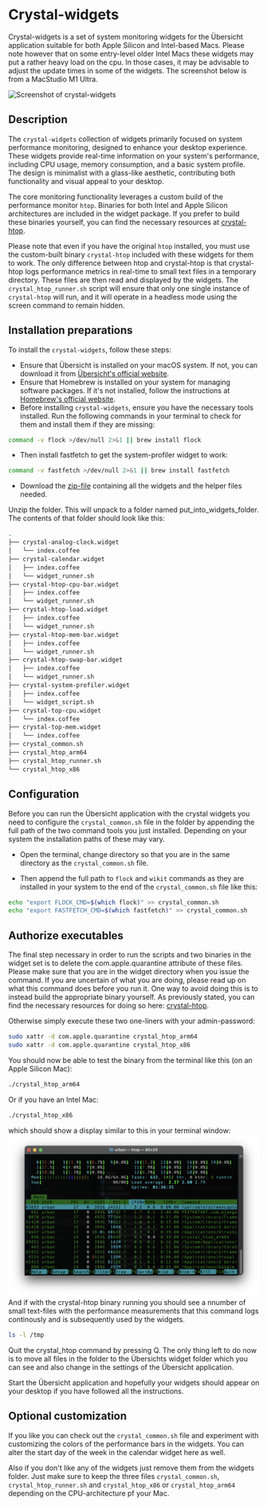 # Crystal-widgets

 Crystal-widgets is a set of system monitoring widgets for the Übersicht application suitable for both Apple Silicon and Intel-based Macs. Please note however that on some entry-level older Intel Macs these widgets may put a rather heavy load on the cpu. In those cases, it may be advisable to adjust the update times in some of the widgets.
The screenshot below is from a MacStudio M1 Ultra.

![Screenshot of crystal-widgets](https://github.com/locupleto/crystal-widgets/blob/main/Screenshot.png?raw=true)

## Description

The `crystal-widgets` collection of widgets primarily focused on system performance monitoring, designed to enhance your desktop experience. These widgets provide real-time information on your system's performance, including CPU usage, memory consumption, and a basic system profile. The design is minimalist with a glass-like aesthetic, contributing both functionality and visual appeal to your desktop.

The core monitoring functionality leverages a custom build of the performance monitor `htop`. Binaries for both Intel and Apple Silicon architectures are included in the widget package. If you prefer to build these binaries yourself, you can find the necessary resources at [crystal-htop](https://github.com/locupleto/crystal-htop).

Please note that even if you have the original `htop` installed, you must use the custom-built binary `crystal-htop` included with these widgets for them to work. The only difference between htop and crystal-htop is that crystal-htop logs performance metrics in real-time to small text files in a temporary directory. These files are then read and displayed by the widgets. The `crystal_htop_runner.sh` script will ensure that only one single instance of `crystal-htop` will run, and it will operate in a headless mode using the screen command to remain hidden.

## Installation preparations

To install the `crystal-widgets`, follow these steps:

- Ensure that Übersicht is installed on your macOS system. If not, you can download it from [Übersicht's official website](http://tracesof.net/uebersicht/).
- Ensure that Homebrew is installed on your system for managing software packages. If it's not installed, follow the instructions at [Homebrew's official website](https://brew.sh/).
- Before installing `crystal-widgets`, ensure you have the necessary tools installed. Run the following commands in your terminal to check for them and install them if they are missing:

```bash
command -v flock >/dev/null 2>&1 || brew install flock
```
- Then install fastfetch to get the system-profiler widget to work:

```bash
command -v fastfetch >/dev/null 2>&1 || brew install fastfetch
```

- Download the [zip-file](https://github.com/locupleto/crystal-widgets/blob/main/crystal.widget.zip) containing all the widgets and the helper files needed. 

Unzip the folder. This will unpack to a folder named put_into_widgets_folder. The contents of that folder should look like this:

```bash
.
├── crystal-analog-clock.widget
│   └── index.coffee
├── crystal-calendar.widget
│   ├── index.coffee
│   └── widget_runner.sh
├── crystal-htop-cpu-bar.widget
│   ├── index.coffee
│   └── widget_runner.sh
├── crystal-htop-load.widget
│   ├── index.coffee
│   └── widget_runner.sh
├── crystal-htop-mem-bar.widget
│   ├── index.coffee
│   └── widget_runner.sh
├── crystal-htop-swap-bar.widget
│   ├── index.coffee
│   └── widget_runner.sh
├── crystal-system-profiler.widget
│   ├── index.coffee
│   └── widget_script.sh
├── crystal-top-cpu.widget
│   └── index.coffee
├── crystal-top-mem.widget
│   └── index.coffee
├── crystal_common.sh
├── crystal_htop_arm64
├── crystal_htop_runner.sh
└── crystal_htop_x86
```

## Configuration

Before you can run the Übersicht application with the crystal widgets you need to configure the `crystal_common.sh` file in the folder by appending the full path of the two command tools you just installed. Depending on your system the installation paths of these may vary. 

- Open the terminal, change directory so that you are in the same directory as the  `crystal_common.sh` file.

- Then append the full path to `flock` and `wikit` commands as they are installed in your system to the end of the `crystal_common.sh` file like this:
 
```bash
echo "export FLOCK_CMD=$(which flock)" >> crystal_common.sh
echo "export FASTFETCH_CMD=$(which fastfetch)" >> crystal_common.sh
```

## Authorize executables

The final step necessary in order to run the scripts and two binaries in the widget set is to delete the com.apple.quarantine attribute of these files. Please make sure that you are in the widget directory when you issue the command. If you are uncertain of what you are doing, please read up on what this command does before you run it. One way to avoid doing this is to instead build the appropriate binary yourself. As previously stated, you can find the necessary resources for doing so here: [crystal-htop](https://github.com/locupleto/crystal-htop).

Otherwise simply execute these two one-liners with your admin-password:

```bash
sudo xattr -d com.apple.quarantine crystal_htop_arm64
sudo xattr -d com.apple.quarantine crystal_htop_x86
```

You should now be able to test the binary from the terminal like this (on an Apple Silicon Mac):

```bash
./crystal_htop_arm64
```

Or if you have an Intel Mac:

```bash
./crystal_htop_x86
```

which should show a display similar to this in your terminal window:
![Screenshot of crystal_htop](https://github.com/locupleto/crystal-widgets/blob/main/Screenshot_htop.png?raw=true)
And if with the crystal-htop binary running you should see a nnumber of small text-files with the performance measurements that this command logs continously and is subsequently used by the widgets.

```bash
ls -l /tmp
```

Quit the crystal_htop command by pressing Q. The only thing left to do now is to move all files in the folder to the Übersichts widget folder which you can see and also change in the settings of the Übersicht application.

Start the Übersicht application and hopefully your widgets should appear on your desktop if you have followed all the instructions.

## Optional customization

If you like you can check out the `crystal_common.sh` file and experiment with customizing the colors of the performance bars in the widgets. You can alter the start day of the week in the calendar widget here as well.
 
 Also if you don't like any of the widgets just remove them from the widgets folder. Just make sure to keep the three files `crystal_common.sh`, `crystal_htop_runner.sh` and `crystal_htop_x86` or `crystal_htop_arm64` depending on the CPU-architecture pf your Mac.

